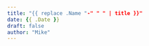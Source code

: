 ```yaml
---
title: "{{ replace .Name "-" " " | title }}"
date: {{ .Date }}
draft: false
author: "Mike"
---
```


